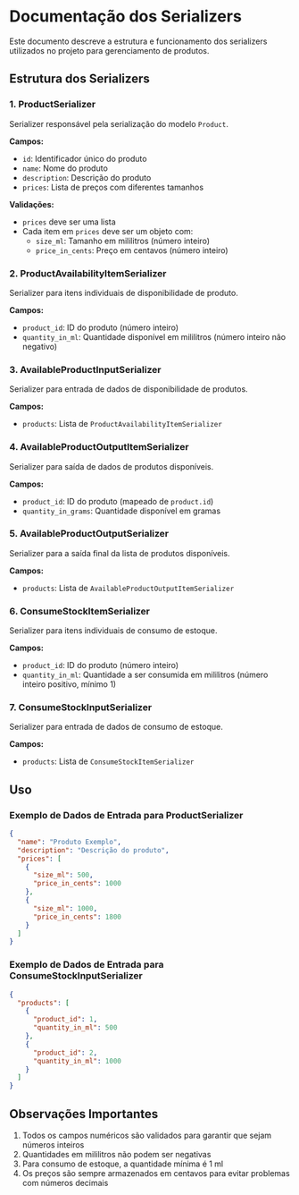 # Documentação dos Serializers

Este documento descreve a estrutura e funcionamento dos serializers utilizados no projeto para gerenciamento de produtos.

## Estrutura dos Serializers

### 1. ProductSerializer
Serializer responsável pela serialização do modelo `Product`.

**Campos:**
- `id`: Identificador único do produto
- `name`: Nome do produto
- `description`: Descrição do produto
- `prices`: Lista de preços com diferentes tamanhos

**Validações:**
- `prices` deve ser uma lista
- Cada item em `prices` deve ser um objeto com:
  - `size_ml`: Tamanho em mililitros (número inteiro)
  - `price_in_cents`: Preço em centavos (número inteiro)

### 2. ProductAvailabilityItemSerializer
Serializer para itens individuais de disponibilidade de produto.

**Campos:**
- `product_id`: ID do produto (número inteiro)
- `quantity_in_ml`: Quantidade disponível em mililitros (número inteiro não negativo)

### 3. AvailableProductInputSerializer
Serializer para entrada de dados de disponibilidade de produtos.

**Campos:**
- `products`: Lista de `ProductAvailabilityItemSerializer`

### 4. AvailableProductOutputItemSerializer
Serializer para saída de dados de produtos disponíveis.

**Campos:**
- `product_id`: ID do produto (mapeado de `product.id`)
- `quantity_in_grams`: Quantidade disponível em gramas

### 5. AvailableProductOutputSerializer
Serializer para a saída final da lista de produtos disponíveis.

**Campos:**
- `products`: Lista de `AvailableProductOutputItemSerializer`

### 6. ConsumeStockItemSerializer
Serializer para itens individuais de consumo de estoque.

**Campos:**
- `product_id`: ID do produto (número inteiro)
- `quantity_in_ml`: Quantidade a ser consumida em mililitros (número inteiro positivo, mínimo 1)

### 7. ConsumeStockInputSerializer
Serializer para entrada de dados de consumo de estoque.

**Campos:**
- `products`: Lista de `ConsumeStockItemSerializer`

## Uso

### Exemplo de Dados de Entrada para ProductSerializer
```json
{
  "name": "Produto Exemplo",
  "description": "Descrição do produto",
  "prices": [
    {
      "size_ml": 500,
      "price_in_cents": 1000
    },
    {
      "size_ml": 1000,
      "price_in_cents": 1800
    }
  ]
}
```

### Exemplo de Dados de Entrada para ConsumeStockInputSerializer
```json
{
  "products": [
    {
      "product_id": 1,
      "quantity_in_ml": 500
    },
    {
      "product_id": 2,
      "quantity_in_ml": 1000
    }
  ]
}
```

## Observações Importantes

1. Todos os campos numéricos são validados para garantir que sejam números inteiros
2. Quantidades em mililitros não podem ser negativas
3. Para consumo de estoque, a quantidade mínima é 1 ml
4. Os preços são sempre armazenados em centavos para evitar problemas com números decimais 